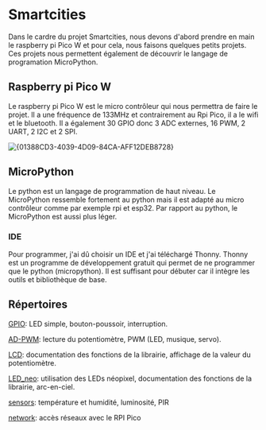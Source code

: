 # Smartcities

Dans le cardre du projet Smartcities, nous devons d'abord prendre en main le raspberry pi Pico W et pour cela, nous faisons quelques petits projets. Ces projets nous permettent également de découvrir le langage de programation MicroPython.

## Raspberry pi Pico W

Le raspberry pi Pico W est le micro contrôleur qui nous permettra de faire le projet. Il a une fréquence de 133MHz et contrairement au Rpi Pico, il a le wifi et le bluetooth. Il a également 30 GPIO donc 3 ADC externes, 16 PWM, 2 UART, 2 I2C et 2 SPI.

![{01388CD3-4039-4D09-84CA-AFF12DEB8728}](https://github.com/user-attachments/assets/d6b2487e-b043-4f99-8f62-24570779dd64)

## MicroPython

Le python est un langage de programmation de haut niveau. Le MicroPython ressemble fortement au python mais il est adapté au micro contrôleur comme par exemple rpi et esp32. Par rapport au python, le MicroPython est aussi plus léger.

### IDE

Pour programmer, j'ai dû choisir un IDE et j'ai téléchargé Thonny. Thonny est un programme de développement gratuit qui permet de ne programmer que le python (micropython). Il est suffisant pour débuter car il intègre les outils et bibliothèque de base.

## Répertoires

[GPIO](GPIO): LED simple, bouton-poussoir, interruption.

[AD-PWM](AD-PWM): lecture du potentiomètre, PWM (LED, musique, servo).

[LCD](LCD): documentation des fonctions de la librairie, affichage de la valeur du potentiomètre.

[LED_neo](LED_neo): utilisation des LEDs néopixel, documentation des fonctions de la librairie, arc-en-ciel.

[sensors](sensors): température et humidité, luminosité, PIR

[network](network): accès réseaux avec le RPI Pico
